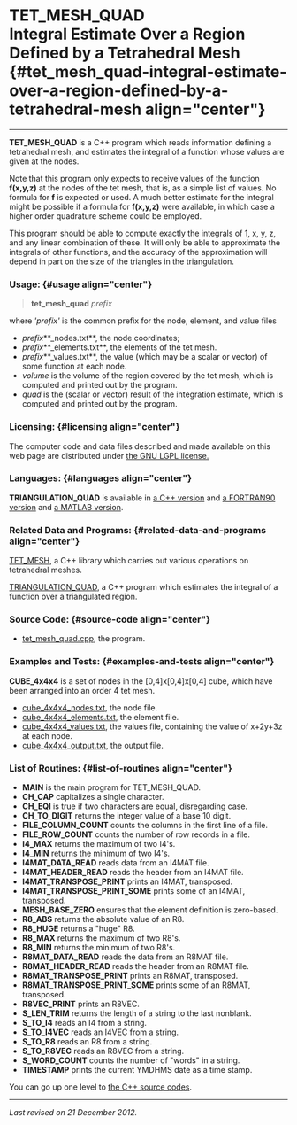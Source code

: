 TET\_MESH\_QUAD\
Integral Estimate Over a Region Defined by a Tetrahedral Mesh {#tet_mesh_quad-integral-estimate-over-a-region-defined-by-a-tetrahedral-mesh align="center"}
=============================================================

------------------------------------------------------------------------

**TET\_MESH\_QUAD** is a C++ program which reads information defining a
tetrahedral mesh, and estimates the integral of a function whose values
are given at the nodes.

Note that this program only expects to receive values of the function
**f(x,y,z)** at the nodes of the tet mesh, that is, as a simple list of
values. No formula for **f** is expected or used. A much better estimate
for the integral might be possible if a formula for **f(x,y,z)** were
available, in which case a higher order quadrature scheme could be
employed.

This program should be able to compute exactly the integrals of 1, x, y,
z, and any linear combination of these. It will only be able to
approximate the integrals of other functions, and the accuracy of the
approximation will depend in part on the size of the triangles in the
triangulation.

### Usage: {#usage align="center"}

> **tet\_mesh\_quad** *prefix*

where *'prefix'* is the common prefix for the node, element, and value
files

-   *prefix***\_nodes.txt**, the node coordinates;
-   *prefix***\_elements.txt**, the elements of the tet mesh.
-   *prefix***\_values.txt**, the value (which may be a scalar or
    vector) of some function at each node.
-   *volume* is the volume of the region covered by the tet mesh, which
    is computed and printed out by the program.
-   *quad* is the (scalar or vector) result of the integration estimate,
    which is computed and printed out by the program.

### Licensing: {#licensing align="center"}

The computer code and data files described and made available on this
web page are distributed under [the GNU LGPL
license.](../../txt/gnu_lgpl.txt)

### Languages: {#languages align="center"}

**TRIANGULATION\_QUAD** is available in [a C++
version](../../cpp_src/triangulation_quad/triangulation_quad.html) and
[a FORTRAN90
version](../../f_src/triangulation_quad/triangulation_quad.html) and [a
MATLAB version](../../m_src/triangulation_quad/triangulation_quad.html).

### Related Data and Programs: {#related-data-and-programs align="center"}

[TET\_MESH](../../cpp_src/tet_mesh/tet_mesh.html), a C++ library which
carries out various operations on tetrahedral meshes.

[TRIANGULATION\_QUAD](../../cpp_src/triangulation_quad/triangulation_quad.html),
a C++ program which estimates the integral of a function over a
triangulated region.

### Source Code: {#source-code align="center"}

-   [tet\_mesh\_quad.cpp](tet_mesh_quad.cpp), the program.

### Examples and Tests: {#examples-and-tests align="center"}

**CUBE\_4x4x4** is a set of nodes in the \[0,4\]x\[0,4\]x\[0,4\] cube,
which have been arranged into an order 4 tet mesh.

-   [cube\_4x4x4\_nodes.txt](cube_4x4x4_nodes.txt), the node file.
-   [cube\_4x4x4\_elements.txt](cube_4x4x4_elements.txt), the element
    file.
-   [cube\_4x4x4\_values.txt](cube_4x4x4_values.txt), the values file,
    containing the value of x+2y+3z at each node.
-   [cube\_4x4x4\_output.txt](cube_4x4x4_output.txt), the output file.

### List of Routines: {#list-of-routines align="center"}

-   **MAIN** is the main program for TET\_MESH\_QUAD.
-   **CH\_CAP** capitalizes a single character.
-   **CH\_EQI** is true if two characters are equal, disregarding case.
-   **CH\_TO\_DIGIT** returns the integer value of a base 10 digit.
-   **FILE\_COLUMN\_COUNT** counts the columns in the first line of a
    file.
-   **FILE\_ROW\_COUNT** counts the number of row records in a file.
-   **I4\_MAX** returns the maximum of two I4's.
-   **I4\_MIN** returns the minimum of two I4's.
-   **I4MAT\_DATA\_READ** reads data from an I4MAT file.
-   **I4MAT\_HEADER\_READ** reads the header from an I4MAT file.
-   **I4MAT\_TRANSPOSE\_PRINT** prints an I4MAT, transposed.
-   **I4MAT\_TRANSPOSE\_PRINT\_SOME** prints some of an I4MAT,
    transposed.
-   **MESH\_BASE\_ZERO** ensures that the element definition is
    zero-based.
-   **R8\_ABS** returns the absolute value of an R8.
-   **R8\_HUGE** returns a "huge" R8.
-   **R8\_MAX** returns the maximum of two R8's.
-   **R8\_MIN** returns the minimum of two R8's.
-   **R8MAT\_DATA\_READ** reads the data from an R8MAT file.
-   **R8MAT\_HEADER\_READ** reads the header from an R8MAT file.
-   **R8MAT\_TRANSPOSE\_PRINT** prints an R8MAT, transposed.
-   **R8MAT\_TRANSPOSE\_PRINT\_SOME** prints some of an R8MAT,
    transposed.
-   **R8VEC\_PRINT** prints an R8VEC.
-   **S\_LEN\_TRIM** returns the length of a string to the last
    nonblank.
-   **S\_TO\_I4** reads an I4 from a string.
-   **S\_TO\_I4VEC** reads an I4VEC from a string.
-   **S\_TO\_R8** reads an R8 from a string.
-   **S\_TO\_R8VEC** reads an R8VEC from a string.
-   **S\_WORD\_COUNT** counts the number of "words" in a string.
-   **TIMESTAMP** prints the current YMDHMS date as a time stamp.

You can go up one level to [the C++ source codes](../cpp_src.html).

------------------------------------------------------------------------

*Last revised on 21 December 2012.*
